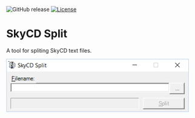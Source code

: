 ![GitHub release](https://img.shields.io/github/release/SkyCD/skycd-split.svg?maxAge=2592000) [![License](https://img.shields.io/github/license/SkyCD/SkyCD-Split.svg?maxAge=2592000)](License.txt)
# SkyCD Split

A tool for spliting SkyCD text files.

![](https://github.com/SkyCD/skycd-split/blob/master/screenshots/1.png?raw=true)
